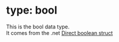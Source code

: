 # type: bool

This is the bool data type.<br>
It comes from the .net [Direct boolean struct](https://learn.microsoft.com/en-us/dotnet/api/system.boolean?view=net-8.0)